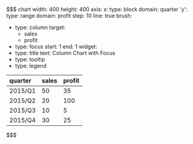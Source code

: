 
$$$ chart
width: 400
height: 400
axis:
  x:
    type: block
    domain: quarter
  'y':
    type: range
    domain: profit
    step: 10
    line: true
brush:
  - type: column
    target:
      - sales
      - profit
  - type: focus
    start: 1
    end: 1
widget:
  - type: title
    text: Column Chart with Focus
  - type: tooltip
  - type: legend

| quarter | sales | profit |
|:------- |:----- |:------ |
| 2015/Q1 | 50    | 35     |
| 2015/Q2 | 20    | 100    |
| 2015/Q3 | 10    | 5      |
| 2015/Q4 | 30    | 25     |
$$$
